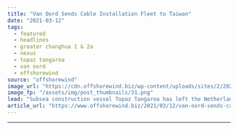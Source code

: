 ```yaml
---
title: "Van Oord Sends Cable Installation Fleet to Taiwan"
date: "2021-03-12"
tags: 
  - featured
  - headlines
  - greater changhua 1 & 2a
  - nexus
  - topaz tangaroa
  - van oord
  - offshorewind
source: "offshorewind"
image_url: "https://cdn.offshorewind.biz/wp-content/uploads/sites/2/2021/03/12153026/Topaz-Tangaroa.png"
image_fp: "/assets/img/post_thumbnails/31.png"
lead: "Subsea construction vessel Topaz Tangaroa has left the Netherlands and is on her way"
article_url: "https://www.offshorewind.biz/2021/03/12/van-oord-sends-cable-installation-fleet-to-taiwan/"
---
```


---
